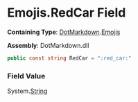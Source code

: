 # Emojis\.RedCar Field

**Containing Type**: [DotMarkdown](../../README.md)\.[Emojis](../README.md)

**Assembly**: DotMarkdown\.dll

```csharp
public const string RedCar = ":red_car:"
```

### Field Value

System\.[String](https://docs.microsoft.com/en-us/dotnet/api/system.string)